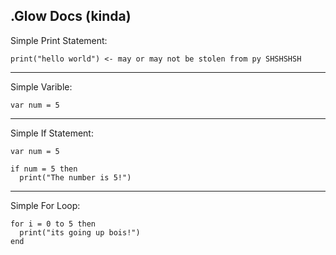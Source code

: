 .Glow Docs (kinda)
------------
Simple Print Statement:
```
print("hello world") <- may or may not be stolen from py SHSHSHSH
```
------------
Simple Varible:
```
var num = 5
```

------------
Simple If Statement:
```
var num = 5

if num = 5 then
  print("The number is 5!")
```
------------
Simple For Loop:
```
for i = 0 to 5 then
  print("its going up bois!")
end
```
